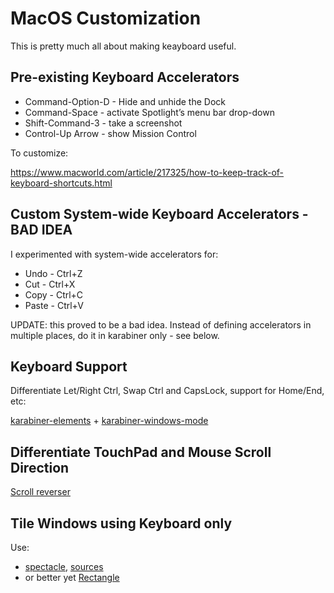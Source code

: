 # MacOS Customization

This is pretty much all about making keayboard useful.

## Pre-existing Keyboard Accelerators

* Command-Option-D - Hide and unhide the Dock
* Command-Space - activate Spotlight’s menu bar drop-down
* Shift-Command-3 - take a screenshot
* Control-Up Arrow - show Mission Control

To customize:

https://www.macworld.com/article/217325/how-to-keep-track-of-keyboard-shortcuts.html

## Custom System-wide Keyboard Accelerators - BAD IDEA

I experimented with system-wide accelerators for:

* Undo - Ctrl+Z
* Cut - Ctrl+X
* Copy - Ctrl+C
* Paste - Ctrl+V

UPDATE: this proved to be a bad idea.  Instead of defining accelerators in multiple places,
do it in karabiner only - see below.

## Keyboard Support

Differentiate Let/Right Ctrl, Swap Ctrl and CapsLock, support for Home/End, etc:

[karabiner-elements](https://karabiner-elements.pqrs.org/) + 
[karabiner-windows-mode](https://github.com/rux616/karabiner-windows-mode)

## Differentiate TouchPad and Mouse Scroll Direction

[Scroll reverser](https://pilotmoon.com/scrollreverser/)

## Tile Windows using Keyboard only

Use:

* [spectacle](https://www.spectacleapp), [sources](https://github.com/eczarny/spectacle)
* or better yet [Rectangle](https://github.com/rxhanson/Rectangle)
